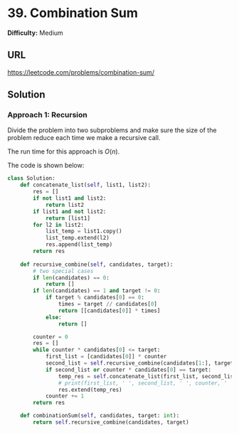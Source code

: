 # 39. Combination Sum

**Difficulty:** Medium

## URL

https://leetcode.com/problems/combination-sum/

## Solution

### Approach 1: Recursion

Divide the problem into two subproblems and make sure the size of the problem reduce each time we make a recursive call.

The run time for this approach is $O(n)$.

The code is shown below:

```python
class Solution:
    def concatenate_list(self, list1, list2):
        res = []
        if not list1 and list2:
            return list2
        if list1 and not list2:
            return [list1]
        for l2 in list2:
            list_temp = list1.copy()
            list_temp.extend(l2)
            res.append(list_temp)
        return res
    
    def recursive_combine(self, candidates, target):
        # two special cases
        if len(candidates) == 0:
            return []
        if len(candidates) == 1 and target != 0:
            if target % candidates[0] == 0:
                times = target // candidates[0]
                return [[candidates[0]] * times]
            else:
                return []

        counter = 0
        res = []
        while counter * candidates[0] <= target:
            first_list = [candidates[0]] * counter
            second_list = self.recursive_combine(candidates[1:], target - candidates[0] * counter)
            if second_list or counter * candidates[0] == target:
                temp_res = self.concatenate_list(first_list, second_list)
                # print(first_list, ' ', second_list, ' ', counter, ' ', temp_res)
                res.extend(temp_res)
            counter += 1
        return res

    def combinationSum(self, candidates, target: int):
        return self.recursive_combine(candidates, target)
```
